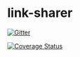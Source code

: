 # link-sharer

[![Gitter](https://badges.gitter.im/Join%20Chat.svg)](https://gitter.im/izeye/link-sharer?utm_source=badge&utm_medium=badge&utm_campaign=pr-badge&utm_content=badge)

[![Coverage Status](https://coveralls.io/repos/izeye/link-sharer/badge.svg?branch=master)](https://coveralls.io/r/izeye/link-sharer?branch=master)

